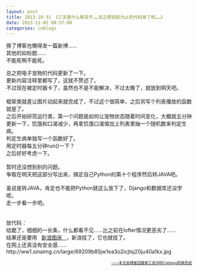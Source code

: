 ```yaml
---
layout: post
title: 2013-10-31 《三天里什么都没干……总之把目前为止的代码发了吧……》
date: 2013-11-02 08:57:00
categories: cnblogs
---
```


<p>换了博客也懒得发一篇新博&hellip;&hellip;<br />其他的如标题&hellip;&hellip;<br />不能死啊不能死。</p>
<p>总之把电子宠物的代码更新了一下。<br />更新内容注释里都写了，这就不赘述了。<br />不过现在被定时器卡了，虽然也不是不能解决，不过太晚了，就放到明天吧。<br /><br />框架类就差让图片动起来就完成了，不过这个很简单，之后另写个列表播放的函数就是了。<br />之后开始研究运行类，第一个问题是如何让宠物状态随着时间变化，大概就五分钟更新一下，饥饿和口渴减少，再拿饥饿口渴值加上列表里抽一个随机数来判定生病。<br />判定生病单独写一个函数好了。<br />用定时器每五分钟run()一下？<br />之后好好考虑一下。<br /><br />暂时还没想到别的问题。<br />争取在明天把这部分写出来，搞定自己Python的第十个程序然后转JAVA吧。<br /><br />虽说是转JAVA，肯定也不能把Python就这么放下了，Django和数据库还没学呢。<br />走一步看一步吧。<br /><br /><br />放代码：<br />给跪了，细细的一长条，什么都看不见&hellip;&hellip;比之前在lofter情况更恶劣了&hellip;&hellip;<br />结果还是要用&nbsp;&nbsp;&nbsp;<a href="http://ww1.sinaimg.cn/large/69209b85jw1ea3o2icjtsj20ju40a1kx.jpg" rel="nofollow" target="_blank"><span style="text-decoration: underline;">新浪图床</span>&nbsp;&nbsp;&nbsp;</a>，新浪挂了，它也就挂了。<br />在网上还真没有安全感&hellip;&hellip;<br />http://ww1.sinaimg.cn/large/69209b85jw1ea3o2icjtsj20ju40a1kx.jpg</p>

<div align=right><a href="https://github.com/mlxy"><font size=1>——本文由博客园搬家工具SRBCnblogs转换而成</font></a></div>